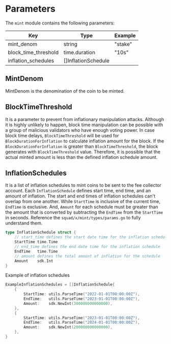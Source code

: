 <!--
order: 4
-->

# Parameters

The `mint` module contains the following parameters:

| Key                  | Type                | Example |
|----------------------|---------------------|---------|
| mint_denom           | string              | "stake" |
| block_time_threshold | time.duration       | "10s"   |
| inflation_schedules  | []InflationSchedule |         |

## MintDenom

MintDenom is the denomination of the coin to be minted.

## BlockTimeThreshold

It is a parameter to prevent from inflationary manipulation attacks. Although it is highly unlikely to happen, block time manipulation can be possible with a group of malicious validators who have enough voting power. In case block time delays, `BlockTimeThreshold` will be used for `BlockDurationForInflation` to calculate inflation amount for the block. If the `BlockDurationForInflation` is greater than `BlockTimeThreshold`, the block generates with `BlockTimeThreshold` value. Therefore, it is possible that the actual minted amount is less than the defined inflation schedule amount.

## InflationSchedules

It is a list of inflation schedules to mint coins to be sent to the fee collector account. Each `InflationSchedule` defines start time, end time, and an amount of inflation. The start and end times of inflation schedules can't overlap from one another. While `StartTime` is inclusive of the current time, `EndTime` is exclusive. And, `Amount` for each schedule must be greater than the amount that is converted by subtracting the `EndTime` from the `StartTime` in seconds. Reference the `squad/x/mint/types/params.go` to fully understand them.

```go
type InflationSchedule struct {
	// start_time defines the start date time for the inflation schedule
    StartTime time.Time
	// end_time defines the end date time for the inflation schedule
    EndTime   time.Time
	// amount defines the total amount of inflation for the schedule
    Amount    sdk.Int
}
```

Example of inflation schedules

```go
ExampleInflationSchedules = []InflationSchedule{
    {
        StartTime: utils.ParseTime("2022-01-01T00:00:00Z"),
        EndTime:   utils.ParseTime("2023-01-01T00:00:00Z"),
        Amount:    sdk.NewInt(300000000000000),
    },
    {
        StartTime: utils.ParseTime("2023-01-01T00:00:00Z"),
        EndTime:   utils.ParseTime("2024-01-01T00:00:00Z"),
        Amount:    sdk.NewInt(200000000000000),
    },
}
```